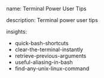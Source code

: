 name: Terminal Power User Tips

description: Terminal power user tips

insights:
  - quick-bash-shortcuts
  - clear-the-terminal-instantly
  - retrieve-previous-arguments
  - useful-aliasing-in-bash
  - find-any-unix-linux-command
 
